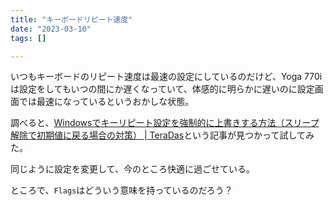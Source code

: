 ```yaml
---
title: "キーボードリピート速度"
date: "2023-03-10"
tags: []

---
```


いつもキーボードのリピート速度は最速の設定にしているのだけど、Yoga 770iは設定をしてもいつの間にか遅くなっていて、体感的に明らかに遅いのに設定画面では最速になっているというおかしな状態。

調べると、[Windowsでキーリピート設定を強制的に上書きする方法（スリープ解除で初期値に戻る場合の対策） | TeraDas](https://www.teradas.net/archives/12717/)という記事が見つかって試してみた。

同じように設定を変更して、今のところ快適に過ごせている。

ところで、`Flags`はどういう意味を持っているのだろう？
